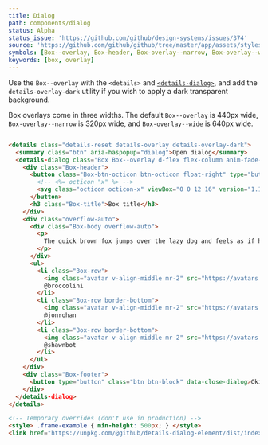 ```yaml
---
title: Dialog
path: components/dialog
status: Alpha
status_issue: 'https://github.com/github/design-systems/issues/374'
source: 'https://github.com/github/github/tree/master/app/assets/stylesheets/components/dialog.scss'
symbols: [Box--overlay, Box-header, Box-overlay--narrow, Box-overlay--wide]
keywords: [box, overlay]
---
```


Use the `Box--overlay` with the `<details>` and [`<details-dialog>`](https://github.com/github/details-dialog), and add the `details-overlay-dark` utility if you wish to apply a dark transparent background.

Box overlays come in three widths. The default `Box--overlay` is 440px wide, `Box-overlay--narrow` is 320px wide, and `Box-overlay--wide` is 640px wide.

```html live

<details class="details-reset details-overlay details-overlay-dark">
  <summary class="btn" aria-haspopup="dialog">Open dialog</summary>
  <details-dialog class="Box Box--overlay d-flex flex-column anim-fade-in fast">
    <div class="Box-header">
      <button class="Box-btn-octicon btn-octicon float-right" type="button" aria-label="Close dialog" data-close-dialog>
        <!-- <%= octicon "x" %> -->
        <svg class="octicon octicon-x" viewBox="0 0 12 16" version="1.1" width="12" height="16" aria-hidden="true"><path fill-rule="evenodd" d="M7.48 8l3.75 3.75-1.48 1.48L6 9.48l-3.75 3.75-1.48-1.48L4.52 8 .77 4.25l1.48-1.48L6 6.52l3.75-3.75 1.48 1.48L7.48 8z"></path></svg>
      </button>
      <h3 class="Box-title">Box title</h3>
    </div>
    <div class="overflow-auto">
      <div class="Box-body overflow-auto">
        <p>
          The quick brown fox jumps over the lazy dog and feels as if he were in the seventh heaven of typography together with Hermann Zapf, the most famous artist of the...
        </p>
      </div>
      <ul>
        <li class="Box-row">
          <img class="avatar v-align-middle mr-2" src="https://avatars.githubusercontent.com/broccolini?s=48" alt="broccolini" width="24" height="24">
          @broccolini
        </li>
        <li class="Box-row border-bottom">
          <img class="avatar v-align-middle mr-2" src="https://avatars.githubusercontent.com/jonrohan?s=48" alt="jonrohan" width="24" height="24">
          @jonrohan
        </li>
        <li class="Box-row border-bottom">
          <img class="avatar v-align-middle mr-2" src="https://avatars.githubusercontent.com/shawnbot?s=48" alt="shawnbot" width="24" height="24">
          @shawnbot
        </li>
      </ul>
    </div>
    <div class="Box-footer">
      <button type="button" class="btn btn-block" data-close-dialog>Okidoki</button>
    </div>
  </details-dialog>
</details>

<!-- Temporary overrides (don't use in production) -->
<style> .frame-example { min-height: 500px; } </style>
<link href="https://unpkg.com/@github/details-dialog-element/dist/index.css" rel="stylesheet" />
```

[aria attributes]: https://www.w3.org/TR/html-aria/#allowed-aria-roles-states-and-properties
